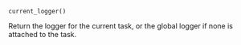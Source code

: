 ```
current_logger()
```

Return the logger for the current task, or the global logger if none is attached to the task.
